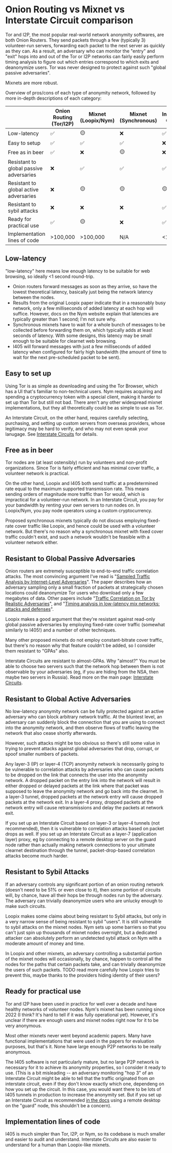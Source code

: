 # Onion Routing vs Mixnet vs Interstate Circuit comparison

Tor and I2P, the most popular real-world network anonymity softwares, are both Onion Routers. They
send packets through a few (typically 3) volunteer-run servers, forwarding each packet to the next
server as quickly as they can. As a result, an adversary who can monitor the "entry" and "exit" hops
into and out of the Tor or I2P networks can fairly easily perform timing analysis to figure out
which entries correspond to which exits and deanonymize users. Tor was never designed to protect
against such "global passive adversaries".

Mixnets are more robust.

Overview of pros/cons of each type of anonymity network, followed by more in-depth descriptions of each category:

|                                         | Onion Routing (Tor/I2P) | Mixnet (Loopix/Nym) | Mixnet (Synchronous) | Interstate Circuit |
|-----------------------------------------|-------------------------|---------------------|----------------------|--------------------|
| Low-latency                             | ✅                      | 🟡                  | ❌                   | ✅                 |
| Easy to setup                           | ✅                      | ✅                  | ✅                   | ❌                 |
| Free as in beer                         | ✅                      | ❌                  | 🟡                   | ❌                 |
| Resistant to global passive adversaries | ❌                      | ✅                  | ✅                   | ✅                 |
| Resistant to global active adversaries  | ❌                      | 🟡                  | 🟡                   | 🟡                 |
| Resistant to sybil attacks              | ❌                      | ❌                  | ❌                   | ✅                 |
| Ready for practical use                 | ✅                      | 🟡                  | ❌                   | ✅                 |
| Implementation lines of code            | >100,000                | >100,000            | N/A                  | <10,000            |

## Low-latency

"low-latency" here means low enough latency to be suitable for web browsing, so ideally <1 second round-trip.

+ Onion routers forward messages as soon as they arrive, so have the lowest theoretical latency,
  basically just being the network latency between the nodes.
+ Results from the original Loopix paper indicate that in a reasonably busy network, only a few
  milliseconds of added latency at each hop will suffice. However, docs on the Nym website explain
  that latencies are typically greater than 1 second; I'm not sure why. <!-- TODO include graph from that Nym paper explaining latencies in multiple seconds -->
+ Synchronous mixnets have to wait for a whole bunch of messages to be collected before forwarding
  them on, which typically adds at least seconds of latency. With some designs, this latency may be
  small enough to be suitable for clearnet web browsing.
+ I405 will forward messages with just a few milliseconds of added latency when configured for
  fairly high bandwidth (the amount of time to wait for the next pre-scheduled packet to be sent).

## Easy to set up

Using Tor is as simple as downloading and using the Tor Browser, which has a UI that's familiar to
non-technical users. Nym requires acquiring and spending a cryptocurrency token with a special
client, making it harder to set up than Tor but still not bad. There aren't any other widespread
mixnet implementations, but they all theoretically could be as simple to use as Tor.

An Interstate Circuit, on the other hand, requires carefully selecting, purchasing, and setting up
custom servers from overseas providers, whose legitimacy may be hard to verify, and who may not even
speak your lanugage. See [Interstate Circuits](./interstate-circuits.md) for details.

## Free as in beer

Tor nodes are (at least ostensibly) run by volunteers and non-profit organizations. Since Tor is
fairly efficient and has minimal cover traffic, a volunteer network is practical.

On the other hand, Loopix and I405 both send traffic at a predetermined rate equal to the maximum
supported transmission rate. This means sending orders of magnitude more traffic than Tor would,
which is impractical for a volunteer-run network. In an Interstate Circuit, you pay for your
bandwidth by renting your own servers to run nodes on. In Loopix/Nym, you pay node operators using a
custom cryptocurrency.

Proposed synchronous mixnets typically do not discuss employing fixed-rate cover traffic like
Loopix, and hence could be used with a volunteer network. But there's no reason why a synchronous
mixnet with fixed cover traffic couldn't exist, and such a network wouldn't be feasible with a
volunteer network either.

## Resistant to Global Passive Adversaries

Onion routers are extremely susceptible to end-to-end traffic correlation attacks. The most
convincing argument I've read is "[Sampled Traffic Analysis by Internet-Level
Adversaries](https://murdoch.is/papers/pet07ixanalysis.pdf)". The paper describes how an adversary
sampling only a small fraction of packets at strategically chosen locations could deanonymize Tor
users who download only a few megabytes of data. Other papers include "[Traffic Correlation on Tor
by Realistic Adversaries](https://apps.dtic.mil/sti/pdfs/ADA602282.pdf)", and "[Timing analysis in
low-latency mix networks: attacks and
defenses](https://www.cs.utexas.edu/~shmat/shmat_esorics06.pdf)".

Loopix makes a good argument that they're resistant against read-only global passive adversaries by
employing fixed-rate cover traffic (somewhat similarly to I405!) and a number of other techniques.

Many other proposed mixnets do not employ constant-bitrate cover traffic, but there's no reason why
that feature couldn't be added, so I consider them resistant to "GPAs" also.

Interstate Circuits are resistant to almost-GPAs. Why "almost?" You must be able to choose two
servers such that the network hop between them is not observable by your adversaries (eg, if you are
hiding from the NSA, then maybe two servers in Russia). Read more on the main page: [Interstate
Circuits](./interstate-circuits.md).

## Resistant to Global Active Adversaries

No low-latency anonymity network can be fully protected against an active adversary who can block
arbitrary network traffic. At the bluntest level, an adversary can suddenly block the connection
that you are using to connect into the anonymity network, and then observe flows of traffic leaving
the network that also cease shortly afterwards.

However, such attacks might be too obvious so there's still some value in trying to prevent attacks
against global adversaries that drop, corrupt, or spoof smaller numbers of packets.

Any layer-3 (IP) or layer-4 (TCP) anonymity network is necessarily going to be vulnerable to
correlation attacks by adversaries who can cause packets to be dropped on the link that connects the
user into the anonymity network. A dropped packet on the entry link into the network will result in
either dropped or delayed packets at the link where that packet was supposed to leave the anonymity
network and go back into the clearnet. In a layer-3 tunnel, dropped packets at the network entry
will cause dropped packets at the network exit. In a layer-4 proxy, dropped packets at the network
entry will cause retransmissions and delay the packets at network exit.

If you set up an Interstate Circuit based on layer-3 or layer-4 tunnels (not recommended), then it
is vulnerable to correlation attacks based on packet drops as well. If you set up an Interstate
Circuit as a layer-7 (application layer) proxy, eg by connecting to a remote desktop server on the
guard node rather than actually making network connections to your ultimate clearnet destination
through the tunnel, packet-drop-based correlation attacks become much harder.

## Resistant to Sybil Attacks

If an adversary controls any significant portion of an onion routing network (doesn't need to be 51%
or even close to it), then some portion of circuits will, by chance, have all their hops be through
nodes run by the adversary. The adversary can trivially deanonymize users who are unlucky enough to
make such circuits.

Loopix makes some claims about being resistant to Sybil attacks, but only in a very narrow sense of
being resistant to sybil "users". It is still vulnerable to sybil attacks on the mixnet nodes. Nym
sets up some barriers so that you can't just spin up thousands of mixnet nodes overnight, but a
dedicated attacker can absolutely perform an undetected sybil attack on Nym with a moderate amount
of money and time.

In Loopix and other mixnets, an adversary controlling a substantial portion of the mixnet nodes will
occasionally, by chance, happen to control all the nodes for the paths that certain packets take,
and can trivially deanonymize the users of such packets. TODO read more carefully how Loopix tries
to prevent this, maybe thanks to the providers hiding identity of their users?

## Ready for practical use

Tor and I2P have been used in practice for well over a decade and have healthy networks of volunteer
nodes. Nym's mixnet has been running since 2022 (I think? It's hard to tell if it was fully
operational yet). However, it's unclear if there are enough users and mixnet nodes right now for it
to be very anonymous.

Most other mixnets never went beyond academic papers. Many have functional implementations that were
used in the papers for evaluation purposes, but that's it. None have large enough P2P networks to be
really anonymous.

The I405 software is not particularly mature, but no large P2P network is necessary for it to
achieve its anonymity properties, so I consider it ready to use. (This is a bit misleading -- an
adversary monitoring "hop 3" of an Interstate Circuit might be able to tell that the traffic
originated from *an* interstate circuit, even if they don't know exactly which one, dependeng on how
you set up the circuit. In this case, you would want there to be lots of I405 tunnels in production
to increase the anonymity set. But if you set up an Interstate Circuit as recommended [in the
docs](./interstate-circuit.md) using a remote desktop on the "guard" node, this shouldn't be a
concern).

## Implementation lines of code

I405 is much simpler than Tor, I2P, or Nym, so its codebase is much smaller and easier to audit and
understand. Interstate Circuits are also easier to understand for a human than Loopix-like mixnets.
